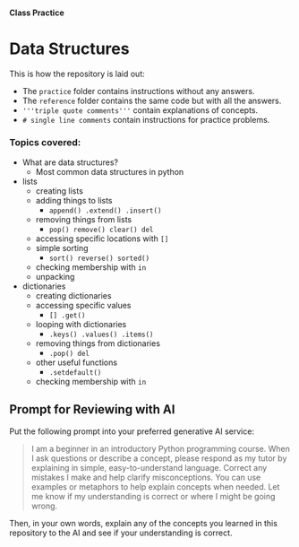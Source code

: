 #### Class Practice
# Data Structures
This is how the repository is laid out:
- The `practice` folder contains instructions without any answers.
- The `reference` folder contains the same code but with all the answers.
- `'''triple quote comments'''` contain explanations of concepts.
- `# single line comments` contain instructions for practice problems.
### Topics covered:
- What are data structures?
    - Most common data structures in python
- lists
    - creating lists
    - adding things to lists
        - `append() .extend() .insert()`
    - removing things from lists
        -  `pop() remove() clear() del`
    - accessing specific locations with `[]`
    - simple sorting
        - `sort() reverse() sorted()`
    - checking membership with `in`
    - unpacking
- dictionaries
    - creating dictionaries
    - accessing specific values
        - `[] .get()`
    - looping with dictionaries
        - `.keys() .values() .items()`
    - removing things from dictionaries
        - `.pop() del`
    - other useful functions
        - `.setdefault()`
    - checking membership with `in`
    
## Prompt for Reviewing with AI
Put the following prompt into your preferred generative AI service:
> I am a beginner in an introductory Python programming course. When I ask questions or describe a concept, please respond as my tutor by explaining in simple, easy-to-understand language. Correct any mistakes I make and help clarify misconceptions. You can use examples or metaphors to help explain concepts when needed. Let me know if my understanding is correct or where I might be going wrong.

Then, in your own words, explain any of the concepts you learned in this repository to the AI and see if your understanding is correct.
